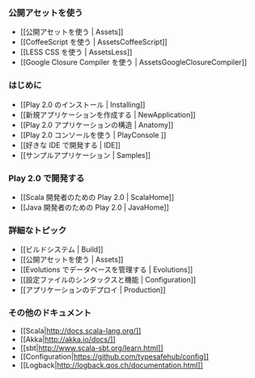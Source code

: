 <!-- translated -->
<!--
### Working with public assets
-->
### 公開アセットを使う

<!--
- [[Working with public assets | Assets]]
- [[Using CoffeeScript | AssetsCoffeeScript]]
- [[Using LESS CSS | AssetsLess]]
- [[Using Google Closure Compiler | AssetsGoogleClosureCompiler]]
-->
- [[公開アセットを使う | Assets]]
- [[CoffeeScript を使う | AssetsCoffeeScript]]
- [[LESS CSS を使う | AssetsLess]]
- [[Google Closure Compiler を使う | AssetsGoogleClosureCompiler]]

<!--
### Getting started
-->
### はじめに

<!--
- [[Installing Play 2.0 | Installing]]
- [[Creating a new application | NewApplication]]
- [[Anatomy of a Play 2.0 application | Anatomy]]
- [[Using the Play 2.0 console | PlayConsole ]]
- [[Setting-up your preferred IDE | IDE]]
- [[Sample applications | Samples]]
-->
- [[Play 2.0 のインストール | Installing]]
- [[新規アプリケーションを作成する | NewApplication]]
- [[Play 2.0 アプリケーションの構造 | Anatomy]]
- [[Play 2.0 コンソールを使う | PlayConsole ]]
- [[好きな IDE で開発する | IDE]]
- [[サンプルアプリケーション | Samples]]

<!--
### Working with Play 2.0
-->
### Play 2.0 で開発する

<!--
- [[Play 2.0 for Scala developers | ScalaHome]]
- [[Play 2.0 for Java developers | JavaHome]]
-->
- [[Scala 開発者のための Play 2.0 | ScalaHome]]
- [[Java 開発者のための Play 2.0 | JavaHome]]

<!--
### Detailed topics
-->
### 詳細なトピック

<!--
- [[The Build system | Build]]
- [[Working with public assets | Assets]]
- [[Managing database evolutions | Evolutions]]
- [[Configuration | Configuration]]
- [[Deploying your application | Production]]
-->
- [[ビルドシステム | Build]]
- [[公開アセットを使う | Assets]]
- [[Evolutions でデータベースを管理する | Evolutions]]
- [[設定ファイルのシンタックスと機能 | Configuration]]
- [[アプリケーションのデプロイ | Production]]

<!--
### Additional documentation
-->
### その他のドキュメント

- [[Scala|http://docs.scala-lang.org/]]
- [[Akka|http://akka.io/docs/]]
- [[sbt|http://www.scala-sbt.org/learn.html]]
- [[Configuration|https://github.com/typesafehub/config]]
- [[Logback|http://logback.qos.ch/documentation.html]]